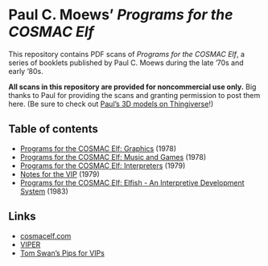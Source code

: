 # Paul C. Moews’ *Programs for the COSMAC Elf*

This repository contains PDF scans of *Programs for the COSMAC Elf*, a series of
booklets published by Paul C. Moews during the late ’70s and early ’80s.

**All scans in this repository are provided for noncommercial use only.** Big
thanks to Paul for providing the scans and granting permission to post them
here. (Be sure to check out [Paul’s 3D models on Thingiverse]!)

## Table of contents

- [Programs for the COSMAC Elf: Graphics](graphics.pdf) (1978)
- [Programs for the COSMAC Elf: Music and Games](music_and_games.pdf) (1978)
- [Programs for the COSMAC Elf: Interpreters](interpreters.pdf) (1979)
- [Notes for the VIP](vip_notes.pdf) (1979)
- [Programs for the COSMAC Elf: Elfish - An Interpretive Development System](elfish.pdf) (1983)

## Links

- [cosmacelf.com]
- [VIPER]
- [Tom Swan’s Pips for VIPs]

[Paul’s 3D models on Thingiverse]: https://www.thingiverse.com/pmoews/designs
[cosmacelf.com]: http://www.cosmacelf.com/
[VIPER]: https://github.com/mattmikolay/viper
[Tom Swan’s Pips for VIPs]: https://github.com/TomSwan/pips-for-vips
